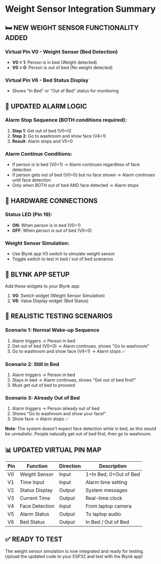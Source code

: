 # Weight Sensor Integration Summary

## 🛏️ **NEW WEIGHT SENSOR FUNCTIONALITY ADDED**

### **Virtual Pin V0 - Weight Sensor (Bed Detection)**
- **V0 = 1**: Person is in bed (Weight detected)
- **V0 = 0**: Person is out of bed (No weight detected)

### **Virtual Pin V6 - Bed Status Display**
- Shows "In Bed" or "Out of Bed" status for monitoring

## 🚨 **UPDATED ALARM LOGIC**

### **Alarm Stop Sequence (BOTH conditions required):**
1. **Step 1**: Get out of bed (V0=0) 
2. **Step 2**: Go to washroom and show face (V4=1)
3. **Result**: Alarm stops and V5=0

### **Alarm Continue Conditions:**
- If person is in bed (V0=1) → Alarm continues regardless of face detection
- If person gets out of bed (V0=0) but no face shown → Alarm continues until face detection
- Only when BOTH out of bed AND face detected → Alarm stops

## 🔧 **HARDWARE CONNECTIONS**

### **Status LED (Pin 19):**
- **ON**: When person is in bed (V0=1)
- **OFF**: When person is out of bed (V0=0)

### **Weight Sensor Simulation:**
- Use Blynk app V0 switch to simulate weight sensor
- Toggle switch to test in bed / out of bed scenarios

## 📱 **BLYNK APP SETUP**

Add these widgets to your Blynk app:
1. **V0**: Switch widget (Weight Sensor Simulation)
2. **V6**: Value Display widget (Bed Status)

## 🎯 **REALISTIC TESTING SCENARIOS**

### **Scenario 1: Normal Wake-up Sequence**
1. Alarm triggers → Person in bed
2. Get out of bed (V0=0) → Alarm continues, shows "Go to washroom"
3. Go to washroom and show face (V4=1) → Alarm stops ✅

### **Scenario 2: Still in Bed**
1. Alarm triggers → Person in bed
2. Stays in bed → Alarm continues, shows "Get out of bed first!"
3. Must get out of bed to proceed

### **Scenario 3: Already Out of Bed**
1. Alarm triggers → Person already out of bed  
2. Shows "Go to washroom and show your face!"
3. Show face → Alarm stops ✅

**Note**: The system doesn't expect face detection while in bed, as this would be unrealistic. People naturally get out of bed first, then go to washroom.

## 📊 **UPDATED VIRTUAL PIN MAP**

| Pin | Function | Direction | Description |
|-----|----------|-----------|-------------|
| V0 | Weight Sensor | Input | 1=In Bed, 0=Out of Bed |
| V1 | Time Input | Input | Alarm time setting |
| V2 | Status Display | Output | System messages |
| V3 | Current Time | Output | Real-time clock |
| V4 | Face Detection | Input | From laptop camera |
| V5 | Alarm Status | Output | To laptop audio |
| V6 | Bed Status | Output | In Bed / Out of Bed |

## ✅ **READY TO TEST**

The weight sensor simulation is now integrated and ready for testing. Upload the updated code to your ESP32 and test with the Blynk app!
